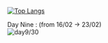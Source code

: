 [![Top Langs](https://github-readme-stats.vercel.app/api/top-langs/?username=Wabtey&theme=dark&layout=compact)](https://github.com/anuraghazra/github-readme-stats)

Day Nine : (from 16/02 -> 23/02)  
![day9/30](https://user-images.githubusercontent.com/73140258/155628255-72d55958-1686-44d1-b508-2bdd473958c1.gif)

<!--


List of Tutorial followed :

day one : https://www.youtube.com/watch?v=_05or04sGAo and https://www.youtube.com/watch?v=4-RoG6unETU
day two : https://www.youtube.com/watch?v=Zz1hbdYxak0
day three : https://www.youtube.com/watch?v=Hs5ecTs5NU8
day four : https://www.youtube.com/watch?v=w3lu-MvkNYc
day five : https://www.youtube.com/watch?v=ZHfNfHFxZEU
day sixe : https://www.youtube.com/watch?v=QCYtTx-N4UA
day seven : Toad skip from John Muir Laws (https://johnmuirlaws.com/how-to-draw-frogs/)
day eight : https://www.youtube.com/watch?v=WH2OpjmSeik (did on 23/02 close to skip it :o)
day nine : https://www.youtube.com/watch?v=WH2OpjmSeik (same as eight but second pose)
Mas skip
-->
